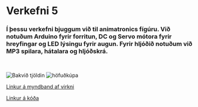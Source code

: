 # Verkefni 5

### Í þessu verkefni bjuggum við til animatronics fígúru. Við notuðum Arduino fyrir forritun, DC og Servo mótora fyrir hreyfingar og LED lýsingu fyrir augun. Fyrir hljóðið notuðum við MP3 spilara, hátalara og hljóðskrá.
<br>

![Bakvið tjöldin](https://user-images.githubusercontent.com/114152875/222117285-8951304d-2a11-494e-9c7d-d9855aa4b7ff.jpeg)
![höfuðkúpa](https://user-images.githubusercontent.com/114152875/222125199-2a4b1ea2-fc82-4626-b39b-043e0964bed7.jpeg)

[Linkur á myndband af virkni](https://youtu.be/HyqvDulOtJI)

[Linkur á kóða](/samsetning.ino)

